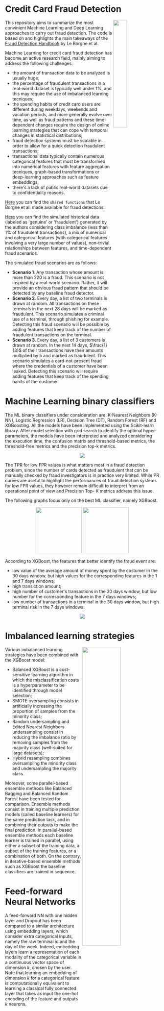 # Credit Card Fraud Detection

<img align="right" width="30%" src="https://prop.idcheck.tech/assets/img/fraud-detection.png">

This repository aims to summarize the most convinient Machine Learning and Deep Learning approaches to carry out fraud detection. The code is based on and highlights the main takeaways of the [Fraud Detection Handbook](https://fraud-detection-handbook.github.io/fraud-detection-handbook/Foreword.html) by Le Borgne et al.

Machine Learning for credit card fraud detection has become an active research field, mainly aiming to address the following challenges:
* the amount of transaction data to be analyzed is usually huge;
* the percentage of fraudulent transactions in a real-world dataset is typically well under 1%, and this may require the use of imbalanced learning tecniques;
* the spending habits of credit card users are different during weekdays, weekends and vacation periods, and more generally evolve over time, as well as fraud patterns and these time-dependent changes require the design of online learning strategies that can cope with temporal changes in statistical distributions;
* fraud detection systems must be scalable in order to allow for a quick detection fraudulent transactions;
* transactional data typically contain numerous categorical features that must be transformed into numerical features with feature aggregation tecniques, graph-based transformations or deep-learning approaches such as feature embeddings;
* there's a lack of public real-world datasets due to confidentiality reasons.

[Here](https://raw.githubusercontent.com/Fraud-Detection-Handbook/fraud-detection-handbook/main/Chapter_References/shared_functions.py
) you can find the `shared functions` that Le Borgne et al. made available for fraud detections.

[Here](https://github.com/Fraud-Detection-Handbook/simulated-data-raw) you can find the simulated historical data (labeled as 'genuine' or 'fraudulent') generated by the authors considering class imbalance (less than 1% of fraudulent transactions), a mix of numerical and categorical features (with categorical features involving a very large number of values), non-trivial relationships between features, and time-dependent fraud scenarios.

The simulated fraud scenarios are as follows:
* **Scenario 1**. Any transaction whose amount is more than $220$ is a fraud. This scenario is not inspired by a real-world scenario. Rather, it will provide an obvious fraud pattern that should be detected by any baseline fraud detector. 
* **Scenario 2**. Every day, a list of two terminals is drawn at random. All transactions on these terminals in the next 28 days will be marked as fraudulent. This scenario simulates a criminal use of a terminal, through phishing for example. Detecting this fraud scenario will be possible by adding features that keep track of the number of fraudulent transactions on the terminal. 
* **Scenario 3**. Every day, a list of 3 customers is drawn at random. In the next 14 days, $\frac{1}{3}$ of their transactions have their amounts multiplied by $5$ and marked as fraudulent. This scenario simulates a card-not-present fraud where the credentials of a customer have been leaked. Detecting this scenario will require adding features that keep track of the spending habits of the customer.

# Machine Learning binary classifiers

The ML binary classifiers under consideration are: K-Nearest Neighbors (K-NN), Logistic Regression (LR), Decision Tree (DT), Random Forest (RF) and XGBoosting. All the models have been implemented using the Scikit-learn library.
After model selection with grid search to identify the optimal hyper-parameters, the models have been interpreted and analyzed considering the execution time, the confusion matrix and threshold-based metrics, the threshold-free metrics and the precision top-k metrics.

<p align="center">
  <img src="https://github.com/silviapoletti/fraud-detection/blob/4034de90bfa26512aa0e57ef44951d3ac717eed0/visualizations/ML_comparison.png">
</p>

The TPR for low FPR values is what matters most in a fraud detection problem, since the number of cards detected as fraudulent that can be manually checked by fraud investigators is in practice very limited. While PR curves are useful to highlight the performances of fraud detection systems for low FPR values, they however remain difficult to interpret from an operational point of view and Precision Top- K metrics address this issue.

The following graphs focus only on the best ML classifier, namely XGBoost.

<p align="center">
  <img src="https://github.com/silviapoletti/fraud-detection/blob/3743935d9933267ee764808e749942d61a37254c/visualizations/topk_random.png" height=150>
  <img src="https://github.com/silviapoletti/fraud-detection/blob/7a6e48f7ba70bdb81276c7284f2e1c7a077d4e28/visualizations/topk_xgboost.png" height=150>
</p>

According to XGBoost, the features that better identify the fraud event are:
* low value of the average amount of money spent by the costumer in the 30 days window, but high values for the corresponding features in the 1 and 7 days windows;
* high transiction amount;
* high number of customer's transactions in the 30 days window, but low number for the corresponding feature in the 7 days windows;
* low number of transactions in a terminal in the 30 days window, but high terminal risk in the 7 days windows.

<p align="center">
  <img src="https://github.com/silviapoletti/fraud-detection/blob/3ff7d7657366f7e74883797b6b5b50c8025ff3cb/visualizations/feat_importance_xgboost.png">
</p>

#  Imbalanced learning strategies

<img align="right" width="50%" src="https://github.com/silviapoletti/fraud-detection/blob/7de14175a7f4dcb891903fe5c29fc282f100011d/visualizations/imbalanced_learning.png">

Various imbalanced learning strategies have been combined with the XGBoost model:
* Balanced XGBoost is a cost-sensitive learning algorithm in which the misclassification costs is a hyperparameter to be identified through model selection;
* SMOTE oversampling consists in artificially increasing the proportion of samples from the minority class;
* Random undersampling and Edited Nearest Neighbors undersampling consist in reducing the imbalance ratio by removing samples from the majority class (well-suited for large datasets);
* Hybrid resampling combines oversampling the minority class and undersampling the majority class.

<img align="right" width="50%" src="https://github.com/silviapoletti/fraud-detection/blob/7e395e617991b1f431f4dfb4984438e7d4caeffb/visualizations/imbalanced_learning_parallel_ensemble.png">
Moreover, some parallel-based ensemble methods like Balanced Bagging and Balanced Random Forest have been tested for comparison.
Ensemble methods consist in training multiple prediction models (called baseline learners) for the same prediction task, and in combining their outputs to make the final prediction. In parallel-based ensemble methods each baseline learner is trained in parallel, using either a subset of the training data, a subset of the training features, or a combination of both. On the contrary, in iterative-based ensemble methods such as XGBoost the baseline classifiers are trained in sequence.

# Feed-forward Neural Networks

A feed-forward NN with one hidden layer and Dropout has been compared to a similar architecture using embedding layers, which consider extra categorical inputs, namely the raw terminal id and the day of the week. Indeed, embedding layers learn a representation of each modality of the categorical variable in a continuous vector space of dimension $k$, chosen by the user. Note that learning an embedding of dimension $k$ for a categorical feature is computationally equivalent to learning a classical fully connected layer that takes as input the one-hot encoding of the feature and outputs $k$ neurons.

<p align="center">
  <img src="https://github.com/silviapoletti/fraud-detection/blob/e45d68547de6c0c2663ad9b0883d7e33b4d46894/visualizations/balanced_bagging.png" width="80%">
  <img src="https://github.com/silviapoletti/fraud-detection/blob/e45d68547de6c0c2663ad9b0883d7e33b4d46894/visualizations/balanced_rf.png" width="80%">
</p>

# Autoencoders

# Sequential models


